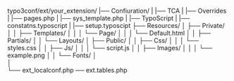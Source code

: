typo3conf/ext/your_extension/
|── Confiuration/
|   |── TCA
|       |── Overrides
|           |── pages.php
|           |── sys_template.php
|   |── TypoScript
|       |── constatns.typoscript
|       |── setup.typoscipt
├── Resources/
│   ├── Private/
│   │   ├── Templates/
│   │   │   └── Page/
│   │   │       └── Default.html
│   │   ├── Partials/
│   │   └── Layouts/
│   ├── Public/
│   │   ├── Css/
│   │   │   └── styles.css
│   │   ├── Js/
│   │   │   └── script.js
│   │   ├── Images/
│   │   │   └── example.png
│   │   └── Fonts/
│   
│      
└── ext_localconf.php
── ext.tables.php
